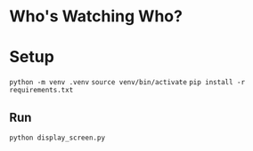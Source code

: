 # Who's Watching Who?

# Setup

`python -m venv .venv`
`source venv/bin/activate`
`pip install -r requirements.txt`


## Run

`python display_screen.py`
